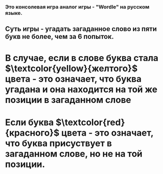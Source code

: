 ### Это консолевая игра аналог игры  - "Wordle" на русском языке.

## Суть игры - угадать загаданное слово из пяти букв не более, чем за 6 попыток.

# В случае, если в слове буква стала $\textcolor{yellow}{желтого}$  цвета - это означает, что буква угадана и она находится на той же позиции в загаданном слове
# Если буква $\textcolor{red}{красного}$ цвета - это означает, что буква присуствует в загаданном слове, но не на той позиции.
